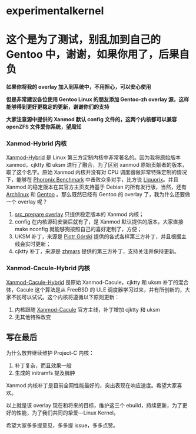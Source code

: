 # experimentalkernel
# 这个是为了测试，别乱加到自己的 Gentoo 中，谢谢，如果你用了，后果自负

**如果你将我的 overlay 加入到系统中，不用担心，可以安心使用**

**但是非常建议各位使用 Gentoo Linux 的朋友添加 Gentoo-zh overlay 源，这样能够得到更好更稳定的更新，谢谢你们的支持**

**大家注意源中提供的 Xanmod 默认 config 文件的，这两个内核都可以兼容 openZFS 文件爱你系统，望周知**

### Xanmod-Hybrid 内核

[Xanmod-Hybrid](https://xanmod.org/) 是 Linux 第三方定制内核中非常著名的。因为我将原始版本 xanmod，cjktty 和 uksm 进行了融合，为了区别 xanmod 原始贡献者的版本，取了这个名字。原始 Xanmod 内核并没有对 CPU 调度器做非常特殊定制的情况下，能够在 [Phoronix Benchmark](https://www.phoronix.com/scan.php?page=article&item=xanmod-2020-kernel&num=3) 中击败众多对手，比方说 [Liquorix](https://liquorix.net/)。并且 Xanmod 的稳定版本在其官方主页支持基于 Debian 的所有发行版，当然，还有 [Archlinux](https://aur.archlinux.org/packages/linux-xanmod/) 和 [Gentoo](https://gitlab.com/src_prepare/src_prepare-overlay/-/tree/master/sys-kernel/xanmod-sources) 。那么既然已经有 Gentoo 的 overlay 了，我为什么还要做一个 overlay 呢？

1. [src_prepare overlay](https://gitlab.com/src_prepare/src_prepare-overlay) 只提供稳定版本的 Xanmod 内核；
2. config 在内核源码安装后就有了，是 Xanmod 默认提供的版本，大家直接 make nconfig 就能够狗按照自己的喜好定制了，方便；
3. UKSM 补丁，来源是 [Piotr Górski](https://gitlab.com/sirlucjan/kernel-patches/-/tree/master) 提供的各式各样第三方补丁，并且根据主线会实时更新；
4. cjktty 补丁，来源是 [zhmars](https://github.com/zhmars/cjktty-patches) 提供的第三方补丁，支持关注并保持更新。

### Xanmod-Cacule-Hybrid 内核

[Xanmod-Cacule-Hybrid](https://github.com/hamadmarri/cacule-cpu-scheduler) 是原始 Xanmod-Cacule，cjktty 和 uksm 补丁的混合体，Cacule 这个算法是从 FreeBSD 的 ULE 调度器学习过来，并有所创新的，大家不妨可以试试。这个内核将遵循以下原则更新：

1. 内核跟随 [Xanmod-Cacule](https://github.com/xanmod/linux/tree/5.12-cacule) 官方主线，补丁增加 cjktty 和 uksm
2. 无其他特殊改变

## 写在最后

为什么放弃继续维护 Project-C 内核：

1. 补丁复杂，而且效果一般
2. 生成的 initramfs 提及臃肿

Xanmod 内核补丁是目前全网性能最好的，突出表现在响应速度。希望大家喜欢。

以上就是该 overlay 现在和将来的目标，维护这三个 ebuild，持续更新，为了更好的性能，为了我们共同的挚爱—Linux Kernel。

希望大家多多提意见，多多提 issue，多多点赞。
